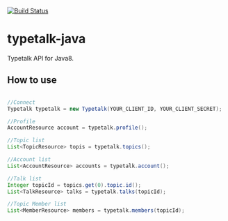 
[![Build Status](https://travis-ci.org/asufana/typetalk-java.svg?branch=master)](https://travis-ci.org/asufana/typetalk-java)

# typetalk-java

Typetalk API for Java8.


## How to use

```java

//Connect
Typetalk typetalk = new Typetalk(YOUR_CLIENT_ID, YOUR_CLIENT_SECRET);

//Profile
AccountResource account = typetalk.profile();

//Topic list
List<TopicResource> topis = typetalk.topics();

//Account list
List<AccountResource> accounts = typetalk.account();

//Talk list
Integer topicId = topics.get(0).topic.id();
List<TalkResource> talks = typetalk.talks(topicId);

//Topic Member list
List<MemberResource> members = typetalk.members(topicId);
```
